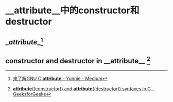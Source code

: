 # \__attribute__中的constructor和destructor

## \__attribute__[^1]



## constructor and destructor in \_\_attribute\_\_ [^2]



[^1]: [來了解GNU C __attribute__ - Yunnie - Medium](https://medium.com/@fearless1997s/來了解gnu-c-attribute-f06d49af2454)
[^2]: [__attribute__((constructor)) and __attribute__((destructor)) syntaxes in C - GeeksforGeeks](https://www.geeksforgeeks.org/__attribute__constructor-__attribute__destructor-syntaxes-c/)
